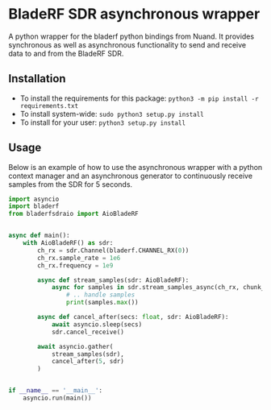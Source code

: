 # BladeRF SDR asynchronous wrapper

A python wrapper for the bladerf python bindings from Nuand. It provides synchronous as well as asynchronous functionality to send and receive data to and from the BladeRF SDR.

## Installation
- To install the requirements for this package: `python3 -m pip install -r requirements.txt
`
- To install system-wide: `sudo python3 setup.py install`
- To install for your user: `python3 setup.py install`

## Usage

Below is an example of how to use the asynchronous wrapper with a python context manager and an asynchronous generator
to continuously receive samples from the SDR for 5 seconds.

```python
import asyncio
import bladerf
from bladerfsdraio import AioBladeRF


async def main():
    with AioBladeRF() as sdr:
        ch_rx = sdr.Channel(bladerf.CHANNEL_RX(0))
        ch_rx.sample_rate = 1e6
        ch_rx.frequency = 1e9

        async def stream_samples(sdr: AioBladeRF):
            async for samples in sdr.stream_samples_async(ch_rx, chunk_size=1024):
                # .. handle samples
                print(samples.max())

        async def cancel_after(secs: float, sdr: AioBladeRF):
            await asyncio.sleep(secs)
            sdr.cancel_receive()

        await asyncio.gather(
            stream_samples(sdr),
            cancel_after(5, sdr)
        )


if __name__ == '__main__':
    asyncio.run(main())
```